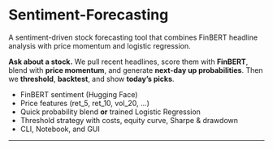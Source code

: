 # Sentiment-Forecasting
A sentiment-driven stock forecasting tool that combines FinBERT headline analysis with price momentum and logistic regression.

**Ask about a stock.** We pull recent headlines, score them with **FinBERT**, blend with **price momentum**, and generate **next-day up probabilities**. Then we **threshold**, **backtest**, and show **today’s picks**.

<div align="left">

- FinBERT sentiment (Hugging Face)  
- Price features (ret_5, ret_10, vol_20, …)  
- Quick probability blend **or** trained Logistic Regression  
- Threshold strategy with costs, equity curve, Sharpe & drawdown  
- CLI, Notebook, and GUI

</div>

---